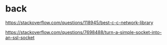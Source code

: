 # back

https://stackoverflow.com/questions/118945/best-c-c-network-library

https://stackoverflow.com/questions/7698488/turn-a-simple-socket-into-an-ssl-socket
